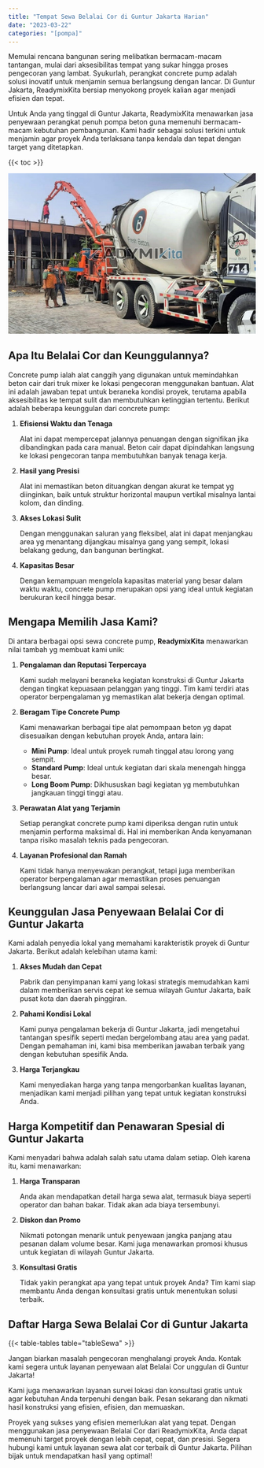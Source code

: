 ```yaml
---
title: "Tempat Sewa Belalai Cor di Guntur Jakarta Harian"
date: "2023-03-22"
categories: "[pompa]"
---
```


Memulai rencana bangunan sering melibatkan bermacam-macam tantangan, mulai dari aksesibilitas tempat yang sukar hingga proses pengecoran yang lambat. Syukurlah, perangkat concrete pump adalah solusi inovatif untuk menjamin semua berlangsung dengan lancar. Di Guntur Jakarta, ReadymixKita bersiap menyokong proyek kalian agar menjadi efisien dan tepat.

Untuk Anda yang tinggal di Guntur Jakarta, ReadymixKita menawarkan jasa penyewaan perangkat penuh pompa beton guna memenuhi bermacam-macam kebutuhan pembangunan. Kami hadir sebagai solusi terkini untuk menjamin agar proyek Anda terlaksana tanpa kendala dan tepat dengan target yang ditetapkan.

{{< toc >}}

![Tempat Sewa Belalai Cor di Guntur Jakarta Harian](/images/pompa/sewa-pompa-18.jpg)

## Apa Itu Belalai Cor dan Keunggulannya?

Concrete pump ialah alat canggih yang digunakan untuk memindahkan beton cair dari truk mixer ke lokasi pengecoran menggunakan bantuan. Alat ini adalah jawaban tepat untuk beraneka kondisi proyek, terutama apabila aksesibilitas ke tempat sulit dan membutuhkan ketinggian tertentu. Berikut adalah beberapa keunggulan dari concrete pump:

1. **Efisiensi Waktu dan Tenaga**

   Alat ini dapat mempercepat jalannya penuangan dengan signifikan jika dibandingkan pada cara manual. Beton cair dapat dipindahkan langsung ke lokasi pengecoran tanpa membutuhkan banyak tenaga kerja.

2. **Hasil yang Presisi**

   Alat ini memastikan beton dituangkan dengan akurat ke tempat yg diinginkan, baik untuk struktur horizontal maupun vertikal misalnya lantai kolom, dan dinding.

3. **Akses Lokasi Sulit**

   Dengan menggunakan saluran yang fleksibel, alat ini dapat menjangkau area yg menantang dijangkau misalnya gang yang sempit, lokasi belakang gedung, dan bangunan bertingkat.

4. **Kapasitas Besar**

   Dengan kemampuan mengelola kapasitas material yang besar dalam waktu waktu, concrete pump merupakan opsi yang ideal untuk kegiatan berukuran kecil hingga besar.

## Mengapa Memilih Jasa Kami?

Di antara berbagai opsi sewa concrete pump, **ReadymixKita** menawarkan nilai tambah yg membuat kami unik:

1. **Pengalaman dan Reputasi Terpercaya**

   Kami sudah melayani beraneka kegiatan konstruksi di Guntur Jakarta dengan tingkat kepuasaan pelanggan yang tinggi. Tim kami terdiri atas operator berpengalaman yg memastikan alat bekerja dengan optimal.

2. **Beragam Tipe Concrete Pump**

   Kami menawarkan berbagai tipe alat pemompaan beton yg dapat disesuaikan dengan kebutuhan proyek Anda, antara lain:
   - **Mini Pump**: Ideal untuk proyek rumah tinggal atau lorong yang sempit.
   - **Standard Pump**: Ideal untuk kegiatan dari skala menengah hingga besar.
   - **Long Boom Pump**: Dikhususkan bagi kegiatan yg membutuhkan jangkauan tinggi tinggi atau.

3. **Perawatan Alat yang Terjamin**

   Setiap perangkat concrete pump kami diperiksa dengan rutin untuk menjamin performa maksimal di. Hal ini memberikan Anda kenyamanan tanpa risiko masalah teknis pada pengecoran.

4. **Layanan Profesional dan Ramah**

   Kami tidak hanya menyewakan perangkat, tetapi juga memberikan operator berpengalaman agar memastikan proses penuangan berlangsung lancar dari awal sampai selesai.

## Keunggulan Jasa Penyewaan Belalai Cor di Guntur Jakarta

Kami adalah penyedia lokal yang memahami karakteristik proyek di Guntur Jakarta. Berikut adalah kelebihan utama kami:

1. **Akses Mudah dan Cepat**

   Pabrik dan penyimpanan kami yang lokasi strategis memudahkan kami dalam memberikan servis cepat ke semua wilayah Guntur Jakarta, baik pusat kota dan daerah pinggiran.

2. **Pahami Kondisi Lokal**

   Kami punya pengalaman bekerja di Guntur Jakarta, jadi mengetahui tantangan spesifik seperti medan bergelombang atau area yang padat. Dengan pemahaman ini, kami bisa memberikan jawaban terbaik yang dengan kebutuhan spesifik Anda.

3. **Harga Terjangkau**

   Kami menyediakan harga yang tanpa mengorbankan kualitas layanan, menjadikan kami menjadi pilihan yang tepat untuk kegiatan konstruksi Anda.

## Harga Kompetitif dan Penawaran Spesial di Guntur Jakarta

Kami menyadari bahwa adalah salah satu utama dalam setiap. Oleh karena itu, kami menawarkan:

1. **Harga Transparan**

   Anda akan mendapatkan detail harga sewa alat, termasuk biaya seperti operator dan bahan bakar. Tidak akan ada biaya tersembunyi.

2. **Diskon dan Promo**

   Nikmati potongan menarik untuk penyewaan jangka panjang atau pesanan dalam volume besar. Kami juga menawarkan promosi khusus untuk kegiatan di wilayah Guntur Jakarta.

3. **Konsultasi Gratis**

   Tidak yakin perangkat apa yang tepat untuk proyek Anda? Tim kami siap membantu Anda dengan konsultasi gratis untuk menentukan solusi terbaik.

## Daftar Harga Sewa Belalai Cor di Guntur Jakarta

{{< table-tables table="tableSewa" >}}

Jangan biarkan masalah pengecoran menghalangi proyek Anda. Kontak kami segera untuk layanan penyewaan alat Belalai Cor unggulan di Guntur Jakarta!

Kami juga menawarkan layanan survei lokasi dan konsultasi gratis untuk agar kebutuhan Anda terpenuhi dengan baik. Pesan sekarang dan nikmati hasil konstruksi yang efisien, efisien, dan memuaskan.

Proyek yang sukses yang efisien memerlukan alat yang tepat. Dengan menggunakan jasa penyewaan Belalai Cor dari ReadymixKita, Anda dapat memenuhi target proyek dengan lebih cepat, cepat, dan presisi. Segera hubungi kami untuk layanan sewa alat cor terbaik di Guntur Jakarta. Pilihan bijak untuk mendapatkan hasil yang optimal!
